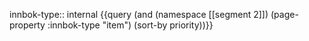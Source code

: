 
innbok-type:: internal
{{query (and (namespace [[segment 2]]) (page-property :innbok-type "item") (sort-by priority))}}


